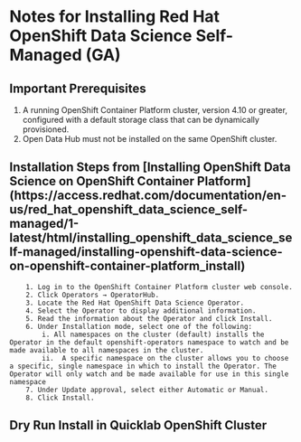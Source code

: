 
<h1>Notes for Installing Red Hat OpenShift Data Science Self-Managed (GA)</h1>

<h2>Important Prerequisites</h2>

1. A running OpenShift Container Platform cluster, version 4.10 or greater, configured with a default storage class that can be dynamically provisioned.
2. Open Data Hub must not be installed on the same OpenShift cluster. 

<h2>Installation Steps from [Installing OpenShift Data Science on OpenShift Container Platform](https://access.redhat.com/documentation/en-us/red_hat_openshift_data_science_self-managed/1-latest/html/installing_openshift_data_science_self-managed/installing-openshift-data-science-on-openshift-container-platform_install)</h2>

		1. Log in to the OpenShift Container Platform cluster web console. 
		2. Click Operators → OperatorHub. 
		3. Locate the Red Hat OpenShift Data Science Operator. 
		4. Select the Operator to display additional information. 
		5. Read the information about the Operator and click Install. 
		6. Under Installation mode, select one of the following: 
			i. All namespaces on the cluster (default) installs the Operator in the default openshift-operators namespace to watch and be made available to all namespaces in the cluster. 
			ii.  A specific namespace on the cluster allows you to choose a specific, single namespace in which to install the Operator. The Operator will only watch and be made available for use in this single namespace 
		7. Under Update approval, select either Automatic or Manual. 
		8. Click Install. 

<h2>Dry Run Install in Quicklab OpenShift Cluster</h2>
